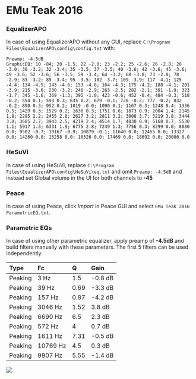 # EMu Teak 2016

### EqualizerAPO
In case of using EqualizerAPO without any GUI, replace `C:\Program Files\EqualizerAPO\config\config.txt`
with:
```
Preamp: -4.5dB
GraphicEQ: 10 -84; 20 -1.5; 22 -2.0; 23 -2.2; 25 -2.6; 26 -2.8; 28 -3.0; 30 -3.2; 32 -3.4; 35 -3.5; 37 -3.5; 40 -3.6; 42 -3.6; 45 -3.6; 49 -3.6; 52 -3.6; 56 -3.5; 59 -3.4; 64 -3.2; 68 -3.0; 73 -2.8; 78 -2.9; 83 -3.2; 89 -3.4; 95 -3.5; 102 -3.7; 109 -3.9; 117 -4.1; 125 -4.4; 134 -4.5; 143 -4.6; 153 -4.6; 164 -4.3; 175 -4.2; 188 -4.1; 201 -3.9; 215 -3.6; 230 -3.2; 246 -2.9; 263 -2.5; 282 -2.1; 301 -1.9; 323 -1.7; 345 -1.6; 369 -1.3; 395 -1.0; 423 -0.6; 452 -0.4; 484 -0.3; 518 -0.2; 554 0.1; 593 0.3; 635 0.2; 679 -0.1; 726 -0.2; 777 -0.2; 832 -0.2; 890 0.3; 952 0.2; 1019 -0.0; 1090 0.1; 1167 0.3; 1248 0.4; 1336 0.5; 1429 0.3; 1529 0.2; 1636 0.3; 1751 0.6; 1873 0.9; 2004 1.4; 2145 1.8; 2295 2.2; 2455 2.8; 2627 3.2; 2811 3.2; 3008 3.7; 3219 3.8; 3444 3.0; 3685 2.7; 3943 2.5; 4219 2.4; 4514 1.7; 4830 0.9; 5168 0.7; 5530 1.1; 5917 1.3; 6331 1.9; 6775 2.8; 7249 1.3; 7756 0.3; 8299 0.0; 8880 0.0; 9502 -0.7; 10167 -0.9; 10879 -0.1; 11640 0.0; 12455 0.0; 13327 0.0; 14260 0.0; 15258 0.0; 16326 0.0; 17469 0.0; 18692 0.0; 20000 0.0
```

### HeSuVi
In case of using HeSuVi, replace `C:\Program Files\EqualizerAPO\config\HeSuVi\eq.txt` and omit `Preamp:
-4.5dB` and instead set Global volume in the UI for both channels to **-45**

### Peace
In case of using Peace, click *Import* in Peace GUI and select `EMu Teak 2016 ParametricEQ.txt`.

### Parametric EQs
In case of using other parametric equalizer, apply preamp of **-4.5dB** and build filters manually with
these parameters. The first 5 filters can be used independently.

| Type    | Fc       |    Q | Gain    |
|:--------|:---------|:-----|:--------|
| Peaking | 3 Hz     | 1.5  | -0.8 dB |
| Peaking | 39 Hz    | 0.69 | -3.3 dB |
| Peaking | 157 Hz   | 0.87 | -4.2 dB |
| Peaking | 3046 Hz  | 1.52 | 3.8 dB  |
| Peaking | 6690 Hz  | 6.5  | 2.3 dB  |
| Peaking | 572 Hz   | 4    | 0.7 dB  |
| Peaking | 1611 Hz  | 7.31 | -0.5 dB |
| Peaking | 10769 Hz | 4.5  | 0.3 dB  |
| Peaking | 9907 Hz  | 5.55 | -1.4 dB |

![](https://raw.githubusercontent.com/jaakkopasanen/AutoEq/master/results/innerfidelity/sbaf-serious/EMu%20Teak%202016/EMu%20Teak%202016.png)